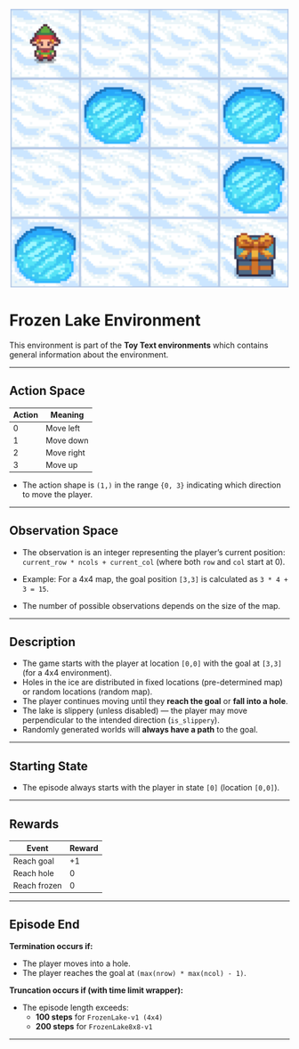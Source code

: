 <p align="center">
  <img src="FrozenLakeEnv\Media\frozen_lake.gif" width="500">
</p>

# Frozen Lake Environment

This environment is part of the **Toy Text environments** which contains general information about the environment.

---

## Action Space
| Action | Meaning      |
|--------|-------------|
| 0      | Move left   |
| 1      | Move down   |
| 2      | Move right  |
| 3      | Move up     |

- The action shape is `(1,)` in the range `{0, 3}` indicating which direction to move the player.

---

## Observation Space
- The observation is an integer representing the player’s current position:  
  `current_row * ncols + current_col` (where both `row` and `col` start at 0).

- Example: For a 4x4 map, the goal position `[3,3]` is calculated as `3 * 4 + 3 = 15`.

- The number of possible observations depends on the size of the map.

---

## Description
- The game starts with the player at location `[0,0]` with the goal at `[3,3]` (for a 4x4 environment).  
- Holes in the ice are distributed in fixed locations (pre-determined map) or random locations (random map).  
- The player continues moving until they **reach the goal** or **fall into a hole**.  
- The lake is slippery (unless disabled) — the player may move perpendicular to the intended direction (`is_slippery`).  
- Randomly generated worlds will **always have a path** to the goal.  

---

## Starting State
- The episode always starts with the player in state `[0]` (location `[0,0]`).  

---

## Rewards
| Event        | Reward |
|--------------|--------|
| Reach goal   | +1     |
| Reach hole   | 0      |
| Reach frozen | 0      |

---

## Episode End
**Termination occurs if:**
- The player moves into a hole.  
- The player reaches the goal at `(max(nrow) * max(ncol) - 1)`.  

**Truncation occurs if (with time limit wrapper):**
- The episode length exceeds:  
  - **100 steps** for `FrozenLake-v1 (4x4)`  
  - **200 steps** for `FrozenLake8x8-v1`  

---
